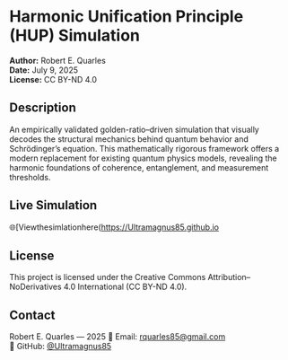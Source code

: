 # Harmonic Unification Principle (HUP) Simulation  
**Author:** Robert E. Quarles  
**Date:** July 9, 2025  
**License:** CC BY-ND 4.0

## Description  
An empirically validated golden-ratio–driven simulation that visually decodes the structural mechanics behind quantum behavior and Schrödinger’s equation. This mathematically rigorous framework offers a modern replacement for existing quantum physics models, revealing the harmonic foundations of coherence, entanglement, and measurement thresholds.

## Live Simulation  
🌐[Viewthesimlationhere(https://Ultramagnus85.github.io

## License  
This project is licensed under the Creative Commons Attribution–NoDerivatives 4.0 International (CC BY-ND 4.0).

## Contact  
Robert E. Quarles — 2025
📧 Email: rquarles85@gmail.com  
🔗 GitHub: [@Ultramagnus85](https://github.com/Ultramagnus85)
